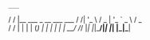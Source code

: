     ___                          
   / / |__   ___  _ __ ___   ___ 
  / /| '_ \ / _ \| '_ ` _ \ / _ \
 / / | | | | (_) | | | | | |  __/
/_/  |_| |_|\___/|_| |_| |_|\___|
                                 
